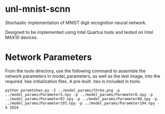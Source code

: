 # unl-mnist-scnn
Stochastic implementation of MNIST digit recognition neural network.

Designed to be implemented using Intel Quartus tools and tested on Intel MAX10 devices.

# Network Parameters
From the tools directory, use the following command to assemble the network parameters in model_parameters, as well as the test image, into the required .hex initialization files. A pre-built .hex is included in tools.
```
python paramtohex.py -I ../model_params/three.png -p ../model_params/Parameter5.npy -p ../model_params/Parameter6.npy -p ../model_params/Parameter87.npy -p ../model_params/Parameter88.npy -p ../model_params/Parameter193.npy -p ../model_params/Parameter194.npy -A 1024
```